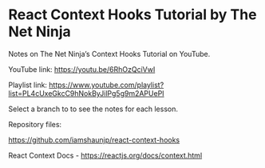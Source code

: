 # React Context Hooks Tutorial by The Net Ninja

Notes on The Net Ninja’s Context Hooks Tutorial on YouTube.

YouTube link: https://youtu.be/6RhOzQciVwI

Playlist link: https://www.youtube.com/playlist?list=PL4cUxeGkcC9hNokByJilPg5g9m2APUePI

Select a branch to to see the notes for each lesson.

Repository files:

https://github.com/iamshaunjp/react-context-hooks

React Context Docs - https://reactjs.org/docs/context.html